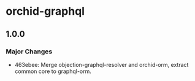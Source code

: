 # orchid-graphql

## 1.0.0

### Major Changes

- 463ebee: Merge objection-graphql-resolver and orchid-orm, extract common core to graphql-orm.
